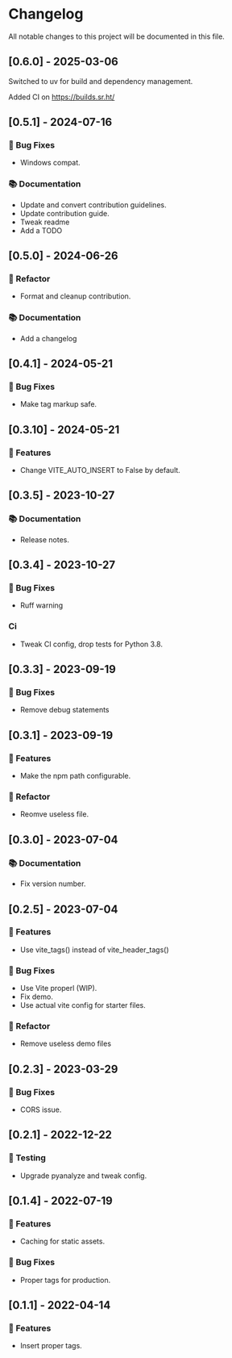 # Changelog

All notable changes to this project will be documented in this file.


## [0.6.0] - 2025-03-06

Switched to uv for build and dependency management.

Added CI on https://builds.sr.ht/


## [0.5.1] - 2024-07-16

### <!-- 1 -->🐛 Bug Fixes

- Windows compat.

### <!-- 3 -->📚 Documentation

- Update and convert contribution guidelines.
- Update contribution guide.
- Tweak readme
- Add a TODO


## [0.5.0] - 2024-06-26

### <!-- 2 -->🚜 Refactor

- Format and cleanup contribution.

### <!-- 3 -->📚 Documentation

- Add a changelog

## [0.4.1] - 2024-05-21

### <!-- 1 -->🐛 Bug Fixes

- Make tag markup safe.

## [0.3.10] - 2024-05-21

### <!-- 0 -->🚀 Features

- Change VITE_AUTO_INSERT to False by default.

## [0.3.5] - 2023-10-27

### <!-- 3 -->📚 Documentation

- Release notes.

## [0.3.4] - 2023-10-27

### <!-- 1 -->🐛 Bug Fixes

- Ruff warning

### Ci

- Tweak CI config, drop tests for Python 3.8.

## [0.3.3] - 2023-09-19

### <!-- 1 -->🐛 Bug Fixes

- Remove debug statements

## [0.3.1] - 2023-09-19

### <!-- 0 -->🚀 Features

- Make the npm path configurable.

### <!-- 2 -->🚜 Refactor

- Reomve useless file.

## [0.3.0] - 2023-07-04

### <!-- 3 -->📚 Documentation

- Fix version number.

## [0.2.5] - 2023-07-04

### <!-- 0 -->🚀 Features

- Use vite_tags() instead of vite_header_tags()

### <!-- 1 -->🐛 Bug Fixes

- Use Vite properl (WIP).
- Fix demo.
- Use actual vite config for starter files.

### <!-- 2 -->🚜 Refactor

- Remove useless demo files

## [0.2.3] - 2023-03-29

### <!-- 1 -->🐛 Bug Fixes

- CORS issue.

## [0.2.1] - 2022-12-22

### <!-- 6 -->🧪 Testing

- Upgrade pyanalyze and tweak config.

## [0.1.4] - 2022-07-19

### <!-- 0 -->🚀 Features

- Caching for static assets.

### <!-- 1 -->🐛 Bug Fixes

- Proper tags for production.

## [0.1.1] - 2022-04-14

### <!-- 0 -->🚀 Features

- Insert proper tags.

<!-- generated by git-cliff -->
